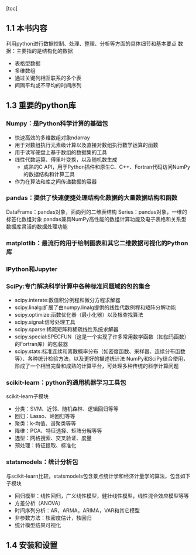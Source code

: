 [toc]
## 1.1 本书内容
利用python进行数据控制、处理、整理、分析等方面的具体细节和基本要点
数据：主要指的是结构化的数据
+ 表格型数据
+ 多维数组
+ 通过关键列相互联系的多个表
+ 间隔平均或不平均的时间序列
## 1.3 重要的python库
### Numpy：是Python科学计算的基础包
+ 快速高效的多维数组对象ndarray
+ 用于对数组执行元素级计算以及直接对数组执行数学运算的函数
+ 用于读写硬盘上基于数组的数据集的工具
+ 线性代数运算、傅里叶变换，以及随机数生成
  + 成熟的C API，用于Python插件和原生C、C++、Fortran代码访问NumPy的数据结构和计算工具
+ 作为在算法和库之间传递数据的容器
### pandas：提供了快速便捷处理结构化数据的大量数据结构和函数
DataFrame：pandas对象，面向列的二维表结构
Series：pandas对象，一维的标签化数组对象
pandas兼具NumPy高性能的数组计算功能及电子表格和关系型数据库灵活的数据处理功能
### matplotlib：最流行的用于绘制图表和其它二维数据可视化的Python库
### IPython和Jupyter
### SciPy:专门解决科学计算中各种标准问题域的包的集合
+ scipy.interate:数值积分例程和微分⽅程求解器
+ scipy.linalg:扩展了由numpy.linalg提供的线性代数例程和矩阵分解功能
+ scipy.optimize:函数优化器（最⼩化器）以及根查找算法
+ scipy.signal:信号处理⼯具
+ scipy.sparse:稀疏矩阵和稀疏线性系统求解器
+ scipy.special:SPECFUN（这是⼀个实现了许多常⽤数学函数（如伽玛函数）的Fortran库）的包装器
+ scipy.stats:标准连续和离散概率分布（如密度函数、采样器、连续分布函数等）、各种统计检验⽅法，以及更好的描述统计法
NumPy和SciPy结合使用，形成了一个相当完备和成熟的计算平台，可处理多种传统的科学计算问题
### scikit-learn：python的通用机器学习工具包
scikit-learn子模块
+ 分类：SVM、近邻、随机森林、逻辑回归等等
+ 回归：Lasso、岭回归等等
+ 聚类：k-均值、谱聚类等等
+ 降维：PCA、特征选择、矩阵分解等等
+ 选型：⽹格搜索、交叉验证、度量
+ 预处理：特征提取、标准化
### statsmodels：统计分析包
与scikit-learn比较，statsmodels包含景点统计学和经济计量学的算法，包含如下子模块
+ 回归模型：线性回归，⼴义线性模型，健壮线性模型，线性混合效应模型等等
+ 方差分析（ANOVA）
+ 时间序列分析：AR，ARMA，ARIMA，VAR和其它模型
+ 非参数方法：核密度估计，核回归
+ 统计模型结果可视化
## 1.4 安装和设置
